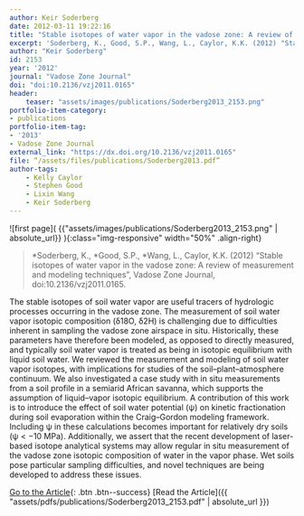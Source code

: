 ```yaml
---
author: Keir Soderberg
date: 2012-03-11 19:22:16
title: "Stable isotopes of water vapor in the vadose zone: A review of measurement and modeling techniques"
excerpt: 'Soderberg, K., Good, S.P., Wang, L., Caylor, K.K. (2012) "Stable isotopes of water vapor in the vadose zone: A review of measurement and modeling techniques", Vadose Zone Journal, doi:10.2136/ vzj2011.0165.'
author: "Keir Soderberg"
id: 2153
year: '2012'
journal: "Vadose Zone Journal"
doi: "doi:10.2136/vzj2011.0165"
header:
    teaser: "assets/images/publications/Soderberg2013_2153.png"
portfolio-item-category:
- publications
portfolio-item-tag:
- '2013'
- Vadose Zone Journal
external_link: "https://dx.doi.org/10.2136/vzj2011.0165"
file: “/assets/files/publications/Soderberg2013.pdf”
author-tags:
    - Kelly Caylor
    - Stephen Good
    - Lixin Wang
    - Keir Soderberg
---
```


![first page]( {{"assets/images/publications/Soderberg2013_2153.png" | absolute_url}} ){:class="img-responsive" width="50%" .align-right}

> \*Soderberg, K., \*Good, S.P., \*Wang, L., Caylor, K.K. (2012) “Stable isotopes of water vapor in the vadose zone: A review of measurement and modeling techniques”, Vadose Zone Journal, doi:10.2136/vzj2011.0165.

The stable isotopes of soil water vapor are useful tracers of hydrologic processes occurring in the vadose zone. The measurement of soil water vapor isotopic composition (δ18O, δ2H) is challenging due to difficulties inherent in sampling the vadose zone airspace in situ. Historically, these parameters have therefore been modeled, as opposed to directly measured, and typically soil water vapor is treated as being in isotopic equilibrium with liquid soil water. We reviewed the measurement and modeling of soil water vapor isotopes, with implications for studies of the soil–plant–atmosphere continuum. We also investigated a case study with in situ measurements from a soil profile in a semiarid African savanna, which supports the assumption of liquid–vapor isotopic equilibrium. A contribution of this work is to introduce the effect of soil water potential (ψ) on kinetic fractionation during soil evaporation within the Craig–Gordon modeling framework. Including ψ in these calculations becomes important for relatively dry soils (ψ < −10 MPa). Additionally, we assert that the recent development of laser-based isotope analytical systems may allow regular in situ measurement of the vadose zone isotopic composition of water in the vapor phase. Wet soils pose particular sampling difficulties, and novel techniques are being developed to address these issues.

[Go to the Article](http://dx.doi.org/10.2136/vzj2011.0165){: .btn .btn--success}
[Read the Article]({{ "assets/pdfs/publications/Soderberg2013_2153.pdf" | absolute_url }})

